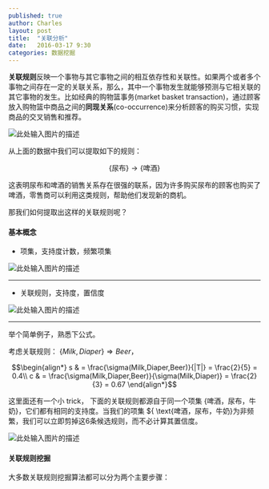 ```yaml
---
published: true
author: Charles
layout: post
title:  "关联分析"
date:   2016-03-17 9:30
categories: 数据挖掘
---
```



**关联规则**反映一个事物与其它事物之间的相互依存性和关联性。如果两个或者多个事物之间存在一定的关联关系，那么，其中一个事物发生就能够预测与它相关联的其它事物的发生。比如经典的购物篮事务(market basket transaction)，通过顾客放入购物篮中商品之间的**同现关系**(co-occurrence)来分析顾客的购买习惯，实现商品的交叉销售和推荐。 

![此处输入图片的描述][1]

从上面的数据中我们可以提取如下的规则：

$$\{ \text{尿布} \} \rightarrow \{ \text{啤酒} \} $$

这表明尿布和啤酒的销售关系存在很强的联系，因为许多购买尿布的顾客也购买了啤酒，零售商可以利用这类规则，帮助他们发现新的商机。

那我们如何提取出这样的关联规则呢？

#### 基本概念
- 项集，支持度计数，频繁项集

![此处输入图片的描述][2]


----------


- 关联规则，支持度，置信度

![此处输入图片的描述][3]


----------


举个简单例子，熟悉下公式。

考虑关联规则： $\{Milk,Diaper\} \Rightarrow Beer$，

$$\begin{align*}
s & = \frac{\sigma(Milk,Diaper,Beer)}{|T|} = \frac{2}{5} = 0.4\\
c & = \frac{\sigma(Milk,Diaper,Beer)}{\sigma(Milk,Diaper)} = \frac{2}{3} = 0.67
\end{align*}$$

这里面还有一个小 trick， 下面的关联规则都源自于同一个项集 $\{ \text{啤酒，尿布，牛奶} \}$，它们都有相同的支持度。当我们的项集 $\{ \text{啤酒，尿布，牛奶}为非频繁，我们可以立即剪掉这6条候选规则，而不必计算其置信度。

![此处输入图片的描述][4]

#### 关联规则挖掘
大多数关联规则挖掘算法都可以分为两个主要步骤：



  [1]: http://7xjbdi.com1.z0.glb.clouddn.com/2016-03-21_195111.png?imageView2/2/w/400
  [2]: http://7xjbdi.com1.z0.glb.clouddn.com/2016-03-21_212028.png
  [3]: http://7xjbdi.com1.z0.glb.clouddn.com/2016-03-21_212722.png
  [4]: http://7xjbdi.com1.z0.glb.clouddn.com/2016-03-21_213839.png